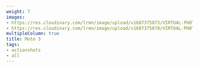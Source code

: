 ```yaml
---
weight: 7
images:
- https://res.cloudinary.com/lrmn/image/upload/v1687375873/VIRTUAL-PHOTOGRAPHY/moto3/LRMN-MOTO3_21_bfnuwk.png
- https://res.cloudinary.com/lrmn/image/upload/v1687375878/VIRTUAL-PHOTOGRAPHY/moto3/LRMN-MOTO3_26_weorlo.png
multipleColumn: true
title: Moto 3
tags:
- actionshots
- all
---
```

